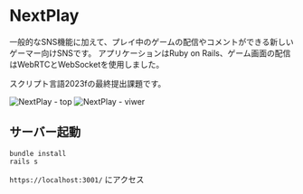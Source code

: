# NextPlay
一般的なSNS機能に加えて、プレイ中のゲームの配信やコメントができる新しいゲーマー向けSNSです。
アプリケーションはRuby on Rails、ゲーム画面の配信はWebRTCとWebSocketを使用しました。  

スクリプト言語2023fの最終提出課題です。

![NextPlay - top](https://github.com/sakusaku3939/NextPlay/assets/53967490/72650b0b-d0c1-4da5-96ce-82167ae0dda7)
![NextPlay - viwer](https://github.com/sakusaku3939/NextPlay/assets/53967490/744cb06f-1c24-4c1d-9101-d6844fc0df4b)

## サーバー起動
```
bundle install
rails s
```
`https://localhost:3001/` にアクセス

